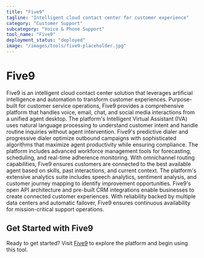 ```yaml
---
title: "Five9"
tagline: "Intelligent cloud contact center for customer experience"
category: "Customer Support"
subcategory: "Voice & Phone Support"
tool_name: "Five9"
deployment_status: "deployed"
image: "/images/tools/five9-placeholder.jpg"
---
```


# Five9

Five9 is an intelligent cloud contact center solution that leverages artificial intelligence and automation to transform customer experiences. Purpose-built for customer service operations, Five9 provides a comprehensive platform that handles voice, email, chat, and social media interactions from a unified agent desktop. The platform's Intelligent Virtual Assistant (IVA) uses natural language processing to understand customer intent and handle routine inquiries without agent intervention. Five9's predictive dialer and progressive dialer optimize outbound campaigns with sophisticated algorithms that maximize agent productivity while ensuring compliance. The platform includes advanced workforce management tools for forecasting, scheduling, and real-time adherence monitoring. With omnichannel routing capabilities, Five9 ensures customers are connected to the best available agent based on skills, past interactions, and current context. The platform's extensive analytics suite includes speech analytics, sentiment analysis, and customer journey mapping to identify improvement opportunities. Five9's open API architecture and pre-built CRM integrations enable businesses to create connected customer experiences. With reliability backed by multiple data centers and automatic failover, Five9 ensures continuous availability for mission-critical support operations.
## Get Started with Five9

Ready to get started? Visit [Five9](https://five9.com) to explore the platform and begin using this tool.
